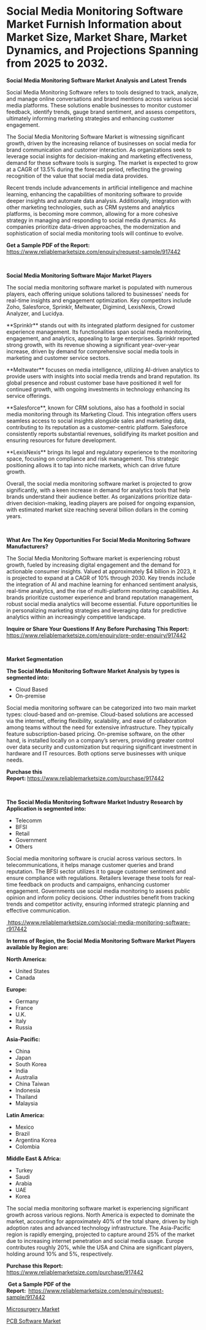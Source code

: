 <p><h1>Social Media Monitoring Software Market Furnish Information about Market Size, Market Share, Market Dynamics, and Projections Spanning from 2025 to 2032.</h1></p><p><strong>Social Media Monitoring Software Market Analysis and Latest Trends</strong></p>
<p><p>Social Media Monitoring Software refers to tools designed to track, analyze, and manage online conversations and brand mentions across various social media platforms. These solutions enable businesses to monitor customer feedback, identify trends, gauge brand sentiment, and assess competitors, ultimately informing marketing strategies and enhancing customer engagement.</p><p>The Social Media Monitoring Software Market is witnessing significant growth, driven by the increasing reliance of businesses on social media for brand communication and customer interaction. As organizations seek to leverage social insights for decision-making and marketing effectiveness, demand for these software tools is surging. The market is expected to grow at a CAGR of 13.5% during the forecast period, reflecting the growing recognition of the value that social media data provides.</p><p>Recent trends include advancements in artificial intelligence and machine learning, enhancing the capabilities of monitoring software to provide deeper insights and automate data analysis. Additionally, integration with other marketing technologies, such as CRM systems and analytics platforms, is becoming more common, allowing for a more cohesive strategy in managing and responding to social media dynamics. As companies prioritize data-driven approaches, the modernization and sophistication of social media monitoring tools will continue to evolve.</p></p>
<p><strong>Get a Sample PDF of the Report:&nbsp;</strong> <a href="https://www.reliablemarketsize.com/enquiry/request-sample/917442?utm_campaign=1999&utm_medium=2&utm_source=Github&utm_content=ia&utm_term=06032025&utm_id=social-media-monitoring-software">https://www.reliablemarketsize.com/enquiry/request-sample/917442</a></p>
<p>&nbsp;</p>
<p><strong>Social Media Monitoring Software Major Market Players</strong></p>
<p><p>The social media monitoring software market is populated with numerous players, each offering unique solutions tailored to businesses' needs for real-time insights and engagement optimization. Key competitors include Zoho, Salesforce, Sprinklr, Meltwater, Digimind, LexisNexis, Crowd Analyzer, and Lucidya.</p><p>**Sprinklr** stands out with its integrated platform designed for customer experience management. Its functionalities span social media monitoring, engagement, and analytics, appealing to large enterprises. Sprinklr reported strong growth, with its revenue showing a significant year-over-year increase, driven by demand for comprehensive social media tools in marketing and customer service sectors.</p><p>**Meltwater** focuses on media intelligence, utilizing AI-driven analytics to provide users with insights into social media trends and brand reputation. Its global presence and robust customer base have positioned it well for continued growth, with ongoing investments in technology enhancing its service offerings.</p><p>**Salesforce**, known for CRM solutions, also has a foothold in social media monitoring through its Marketing Cloud. This integration offers users seamless access to social insights alongside sales and marketing data, contributing to its reputation as a customer-centric platform. Salesforce consistently reports substantial revenues, solidifying its market position and ensuring resources for future development.</p><p>**LexisNexis** brings its legal and regulatory experience to the monitoring space, focusing on compliance and risk management. This strategic positioning allows it to tap into niche markets, which can drive future growth.</p><p>Overall, the social media monitoring software market is projected to grow significantly, with a keen increase in demand for analytics tools that help brands understand their audience better. As organizations prioritize data-driven decision-making, leading players are poised for ongoing expansion, with estimated market size reaching several billion dollars in the coming years.</p></p>
<p>&nbsp;</p>
<p><strong>What Are The Key Opportunities For Social Media Monitoring Software Manufacturers?</strong></p>
<p><p>The Social Media Monitoring Software market is experiencing robust growth, fueled by increasing digital engagement and the demand for actionable consumer insights. Valued at approximately $4 billion in 2023, it is projected to expand at a CAGR of 10% through 2030. Key trends include the integration of AI and machine learning for enhanced sentiment analysis, real-time analytics, and the rise of multi-platform monitoring capabilities. As brands prioritize customer experience and brand reputation management, robust social media analytics will become essential. Future opportunities lie in personalizing marketing strategies and leveraging data for predictive analytics within an increasingly competitive landscape.</p></p>
<p><strong>Inquire or Share Your Questions If Any Before Purchasing This Report:</strong> <a href="https://www.reliablemarketsize.com/enquiry/pre-order-enquiry/917442?utm_campaign=1999&utm_medium=2&utm_source=Github&utm_content=ia&utm_term=06032025&utm_id=social-media-monitoring-software">https://www.reliablemarketsize.com/enquiry/pre-order-enquiry/917442</a></p>
<p>&nbsp;</p>
<p><strong>Market Segmentation</strong></p>
<p><strong>The Social Media Monitoring Software Market Analysis by types is segmented into:</strong></p>
<p><ul><li>Cloud Based</li><li>On-premise</li></ul></p>
<p><p>Social media monitoring software can be categorized into two main market types: cloud-based and on-premise. Cloud-based solutions are accessed via the internet, offering flexibility, scalability, and ease of collaboration among teams without the need for extensive infrastructure. They typically feature subscription-based pricing. On-premise software, on the other hand, is installed locally on a company’s servers, providing greater control over data security and customization but requiring significant investment in hardware and IT resources. Both options serve businesses with unique needs.</p></p>
<p><strong>Purchase this Report:&nbsp;</strong><a href="https://www.reliablemarketsize.com/purchase/917442?utm_campaign=1999&utm_medium=2&utm_source=Github&utm_content=ia&utm_term=06032025&utm_id=social-media-monitoring-software">https://www.reliablemarketsize.com/purchase/917442</a></p>
<p>&nbsp;</p>
<p><strong>The Social Media Monitoring Software Market Industry Research by Application is segmented into:</strong></p>
<p><ul><li>Telecomm</li><li>BFSI</li><li>Retail</li><li>Government</li><li>Others</li></ul></p>
<p><p>Social media monitoring software is crucial across various sectors. In telecommunications, it helps manage customer queries and brand reputation. The BFSI sector utilizes it to gauge customer sentiment and ensure compliance with regulations. Retailers leverage these tools for real-time feedback on products and campaigns, enhancing customer engagement. Governments use social media monitoring to assess public opinion and inform policy decisions. Other industries benefit from tracking trends and competitor activity, ensuring informed strategic planning and effective communication.</p></p>
<p><a href="https://www.reliablemarketsize.com/social-media-monitoring-software-r917442?utm_campaign=1999&utm_medium=2&utm_source=Github&utm_content=ia&utm_term=06032025&utm_id=social-media-monitoring-software">&nbsp;https://www.reliablemarketsize.com/social-media-monitoring-software-r917442</a></p>
<p><strong>In terms of Region, the Social Media Monitoring Software Market Players available by Region are:</strong></p>
<p>
    <p> <strong> North America: </strong>
        <ul>
            <li>United States</li>
            <li>Canada</li>
        </ul>
        </p> 
    <p> <strong> Europe: </strong>
        <ul>
            <li>Germany</li>
            <li>France</li>
            <li>U.K.</li>
            <li>Italy</li>
            <li>Russia</li>
        </ul>
        </p> 
    <p> <strong> Asia-Pacific: </strong>
        <ul>
            <li>China</li>
            <li>Japan</li>
            <li>South Korea</li>
            <li>India</li>
            <li>Australia</li>
            <li>China Taiwan</li>
            <li>Indonesia</li>
            <li>Thailand</li>
            <li>Malaysia</li>
        </ul>
        </p> 
    <p> <strong> Latin America: </strong>
        <ul>
            <li>Mexico</li>
            <li>Brazil</li>
            <li>Argentina Korea</li>
            <li>Colombia</li>
        </ul>
        </p> 
    <p> <strong> Middle East & Africa: </strong>
        <ul>
            <li>Turkey</li>
            <li>Saudi</li>
            <li>Arabia</li>
            <li>UAE</li>
            <li>Korea</li>
        </ul>
    </p>
    </p>
<p><p>The social media monitoring software market is experiencing significant growth across various regions. North America is expected to dominate the market, accounting for approximately 40% of the total share, driven by high adoption rates and advanced technology infrastructure. The Asia-Pacific region is rapidly emerging, projected to capture around 25% of the market due to increasing internet penetration and social media usage. Europe contributes roughly 20%, while the USA and China are significant players, holding around 10% and 5%, respectively.</p></p>
<p><strong>Purchase this Report: </strong><a href="https://www.reliablemarketsize.com/purchase/917442?utm_campaign=1999&utm_medium=2&utm_source=Github&utm_content=ia&utm_term=06032025&utm_id=social-media-monitoring-software">https://www.reliablemarketsize.com/purchase/917442</a></p>
<p>&nbsp;<strong>Get a Sample PDF of the Report:&nbsp;&nbsp;</strong><a href="https://www.reliablemarketsize.com/enquiry/request-sample/917442?utm_campaign=1999&utm_medium=2&utm_source=Github&utm_content=ia&utm_term=06032025&utm_id=social-media-monitoring-software">https://www.reliablemarketsize.com/enquiry/request-sample/917442</a></p>
<p><strong></strong></p>
<p><p><a href="https://github.com/pizolina/Market-Research-Report-List-7/blob/main/microsurgery-market.md?utm_campaign=1999&utm_medium=2&utm_source=Github&utm_content=ia&utm_term=06032025&utm_id=social-media-monitoring-software">Microsurgery Market</a></p><p><a href="https://github.com/steegeneat/Market-Research-Report-List-1/blob/main/pcb-software-market.md?utm_campaign=1999&utm_medium=2&utm_source=Github&utm_content=ia&utm_term=06032025&utm_id=social-media-monitoring-software">PCB Software Market</a></p></p>